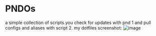 # PNDOs
a simple collection of scripts.you check for updates with pnd 1 and pull configs and aliases with script 2.
my dotfiles screenshot:
![image](https://user-images.githubusercontent.com/113090977/189065204-cb73bc83-a936-4ddf-a2e2-4ebb7b60cdf3.png)


